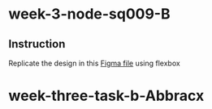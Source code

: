 # week-3-node-sq009-B

## Instruction 

Replicate the design in this [Figma file](https://www.figma.com/file/QeKWLNhB13zDjJzqR22TKE/404-page-challenge?node-id=0%3A1) using flexbox
# week-three-task-b-Abbracx
